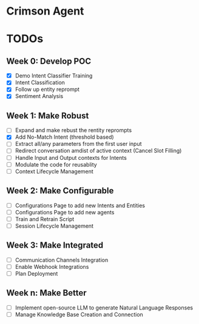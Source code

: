 # Crimson Agent
# TODOs
## Week 0: Develop POC
- [X] Demo Intent Classifier Training
- [X] Intent Classification
- [x] Follow up entity reprompt
- [X] Sentiment Analysis

## Week 1: Make Robust
- [ ] Expand and make rebust the rentity reprompts
- [X] Add No-Match Intent (threshold based)
- [ ] Extract all/any parameters from the first user input
- [ ] Redirect conversation amdist of active context (Cancel Slot Filling)
- [ ] Handle Input and Output contexts for Intents
- [ ] Modulate the code for reusablity
- [ ] Context Lifecycle Management

## Week 2: Make Configurable
- [ ] Configurations Page to add new Intents and Entities
- [ ] Configurations Page to add new agents
- [ ] Train and Retrain Script
- [ ] Session Lifecycle Management

## Week 3: Make Integrated
- [ ] Communication Channels Integration
- [ ] Enable Webhook Integrations
- [ ] Plan Deployment

## Week n: Make Better
- [ ] Implement open-source LLM to generate Natural Language Responses
- [ ] Manage Knowledge Base Creation and Connection
